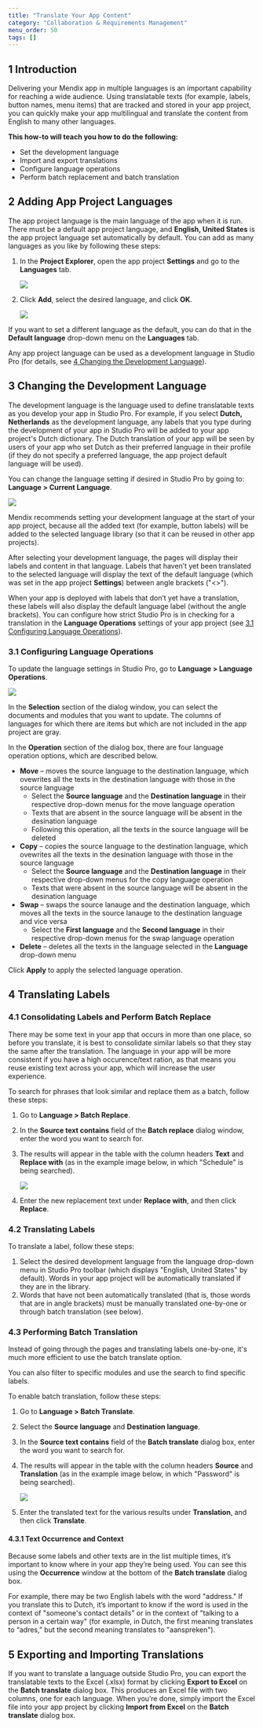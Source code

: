 ```yaml
---
title: "Translate Your App Content"
category: "Collaboration & Requirements Management"
menu_order: 50
tags: []
---
```


## 1 Introduction

Delivering your Mendix app in multiple languages is an important capability for reaching a wide audience. Using translatable texts (for example, labels, button names, menu items) that are tracked and stored in your app project, you can quickly make your app multilingual and translate the content from English to many other languages.

**This how-to will teach you how to do the following:**

* Set the development language
* Import and export translations
* Configure language operations
* Perform batch replacement and batch translation

## 2 Adding App Project Languages

The app project language is the main language of the app when it is run. There must be a default app project language, and **English, United States** is the app project language set automatically by default. You can add as many languages as you like by following these steps:

1.  In the **Project Explorer**, open the app project **Settings** and go to the **Languages** tab.

    ![](attachments/Translating+Your+App+Content/01_project_settings.png)

2.  Click **Add**, select the desired language, and click **OK**.

    ![](attachments/Translating+Your+App+Content/02_dutch.png)

If you want to set a different language as the default, you can do that in the **Default language** drop-down menu on the **Languages** tab.

Any app project language can be used as a development language in Studio Pro (for details, see [4 Changing the Development Language](#changingthedevelopmentlanguage)).

## <a name="changingthedevelopmentlanguage"></a>3 Changing the Development Language

The development language is the language used to define translatable texts as you develop your app in Studio Pro. For example, if you select **Dutch, Netherlands** as the development language, any labels that you type during the development of your app in Studio Pro will be added to your app project's Dutch dictionary. The Dutch translation of your app will be seen by users of your app who set Dutch as their preferred language in their profile (if they do not specify a preferred language, the app project default language will be used).

You can change the language setting if desired in Studio Pro by going to: **Language > Current Language**.

![](attachments/Translating+Your+App+Content/04_switch_development_language.png)

Mendix recommends setting your development language at the start of your app project, because all the added text (for example, button labels) will be added to the selected language library (so that it can be reused in other app projects).

After selecting your development language, the pages will display their labels and content in that language. Labels that haven’t yet been translated to the selected language will display the text of the default language (which was set in the app project **Settings**) between angle brackets ("<>").

When your app is deployed with labels that don’t yet have a translation, these labels will also display the default language label (without the angle brackets). You can configure how strict Studio Pro is in checking for a translation in the **Language Operations** settings of your app project (see [3.1 Configuring Language Operations](#toconfigurelanguageoperations)).

### <a name="toconfigurelanguageoperations"></a>3.1 Configuring Language Operations

To update the language settings in Studio Pro, go to **Language > Language Operations**.

![](attachments/Translating+Your+App+Content/language_operations.png)

In the **Selection** section of the dialog window, you can select the documents and modules that you want to update. The columns of languages for which there are items but which are not included in the app project are gray.

In the **Operation** section of the dialog box, there are four language operation options, which are described below.

* **Move** – moves the source language to the destination language, which ovewrites all the texts in the destination language with those in the source language
    * Select the **Source language** and the **Destination language** in their respective drop-down menus for the move language operation
    * Texts that are absent in the source language will be absent in the desination language
    * Following this operation, all the texts in the source language will be deleted
* **Copy** – copies the source language to the destination language, which ovewrites all the texts in the desination language with those in the source language
    * Select the **Source language** and the **Destination language** in their respective drop-down menus for the copy language operation
    * Texts that were absent in the source language will be absent in the desination language
* **Swap** – swaps the source lanauge and the destination language, which moves all the texts in the source lanauge to the destination language and vice versa
    * Select the **First language** and the **Second language** in their respective drop-down menus for the swap language operation
* **Delete** – deletes all the texts in the language selected in the **Language** drop-down menu

Click **Apply** to apply the selected language operation.

## 4 Translating Labels

### 4.1 Consolidating Labels and Perform Batch Replace

There may be some text in your app that occurs in more than one place, so before you translate, it is best to consolidate similar labels so that they stay the same after the translation. The language in your app will be more consistent if you have a high occurence/text ration, as that means you reuse existing text across your app, which will increase the user experience.

To search for phrases that look similar and replace them as a batch, follow these steps:

1. Go to **Language > Batch Replace**.
2. In the **Source text contains** field of the **Batch replace** dialog window, enter the word you want to search for.
3.  The results will appear in the table with the column headers **Text** and **Replace with** (as in the example image below, in which "Schedule" is being searched).

    ![](attachments/Translating+Your+App+Content/08_batch_replace_2.png)

4. Enter the new replacement text under **Replace with**, and then click **Replace**.

### 4.2 Translating Labels

To translate a label, follow these steps:

1. Select the desired development language from the language drop-down menu in Studio Pro toolbar (which displays "English, United States" by default). Words in your app project will be automatically translated if they are in the library.
2. Words that have not been automatically translated (that is, those words that are in angle brackets) must be manually translated one-by-one or through batch translation (see below).

### 4.3 Performing Batch Translation

Instead of going through the pages and translating labels one-by-one, it's much more efficient to use the batch translate option.

You can also filter to specific modules and use the search to find specific labels.

To enable batch translation, follow these steps:

1. Go to **Language > Batch Translate**.
2. Select the **Source language** and **Destination language**.
3. In the **Source text contains** field of the **Batch translate** dialog box, enter the word you want to search for.
4.  The results will appear in the table with the column headers **Source** and **Translation** (as in the example image below, in which "Password" is being searched).

    ![](attachments/Translating+Your+App+Content/11_filter_module.png)

5. Enter the translated text for the various results under **Translation**, and then click **Translate**.

#### 4.3.1 Text Occurrence and Context

Because some labels and other texts are in the list multiple times, it’s important to know where in your app they’re being used. You can see this using the **Occurrence** window at the bottom of the **Batch translate** dialog box.

For example, there may be two English labels with the word "address." If you translate this to Dutch, it’s important to know if the word is used in the context of "someone's contact details" or in the context of "talking to a person in a certain way" (for example, in Dutch, the first meaning translates to “adres,” but the second meaning translates to "aanspreken").

## 5 Exporting and Importing Translations

If you want to translate a language outside Studio Pro, you can export the translatable texts to the Excel (.xlsx) format by clicking **Export to Excel** on the **Batch translate** dialog box. This produces an Excel file with two columns, one for each language. When you’re done, simply import the Excel file into your app project by clicking **Import from Excel** on the **Batch translate** dialog box.
